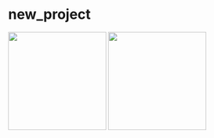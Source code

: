 # new_project

<img src="https://github.com/ManPanchani/Final-Project/assets/118456066/2437eb0e-5fe9-4771-94a1-5c6e4d624db5" width="200px">          <img src="https://github.com/ManPanchani/Final-Project/assets/118456066/3f93ec6e-a658-4b4a-a8a4-581a8db530a3" width="200px">
